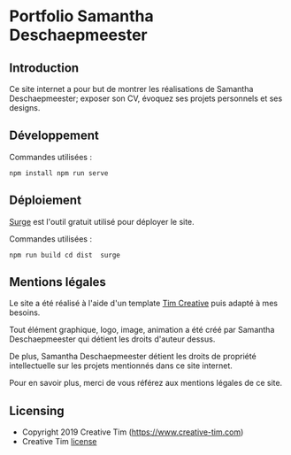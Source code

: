 # Portfolio Samantha Deschaepmeester

## Introduction

Ce site internet a pour but de montrer les réalisations de Samantha Deschaepmeester; exposer son CV, évoquez ses projets personnels et ses designs.

## Développement

Commandes utilisées :

``
npm install
npm run serve
``

## Déploiement

[Surge](https://surge.sh/) est l'outil gratuit utilisé pour déployer le site.

Commandes utilisées :

``
npm run build
cd dist 
surge
``

## Mentions légales 

Le site a été réalisé à l'aide d'un template [Tim Creative](https://www.creative-tim.com) puis adapté à mes besoins.

Tout élément graphique, logo, image, animation a été créé par Samantha Deschaepmeester qui détient les droits d'auteur dessus.

De plus, Samantha Deschaepmeester détient les droits de propriété intellectuelle sur les projets mentionnés dans ce site internet. 

Pour en savoir plus, merci de vous référez aux mentions légales de ce site.

## Licensing

- Copyright 2019 Creative Tim (https://www.creative-tim.com)
- Creative Tim [license](https://www.creative-tim.com/license)

